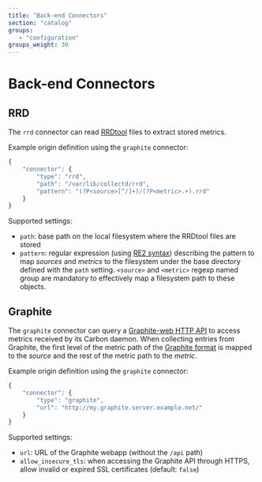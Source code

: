 ```yaml
---
title: "Back-end Connectors"
section: "catalog"
groups:
   - "configuration"
groups_weight: 30
---
```


# Back-end Connectors

## RRD

The `rrd` connector can read [RRDtool](https://oss.oetiker.ch/rrdtool) files to extract stored metrics.

Example origin definition using the `graphite` connector:

```javascript
{
    "connector": {
        "type": "rrd",
        "path": "/var/lib/collectd/rrd",
        "pattern": "(?P<source>[^/]+)/(?P<metric>.+).rrd"
    }
}
```

Supported settings:

* `path`: base path on the local filesystem where the RRDtool files are stored
* `pattern`: regular expression (using [RE2 syntax](https://code.google.com/p/re2/wiki/Syntax)) describing the pattern
to map *sources* and *metrics* to the filesystem under the base directory defined with the `path` setting.
`<source>` and `<metric>` regexp named group are mandatory to effectively map a filesystem path to these objects.

## Graphite

The `graphite` connector can query a [Graphite-web HTTP API](https://graphite.readthedocs.org/en/latest/render_api.html)
to access metrics received by its Carbon daemon. When collecting entries from Graphite, the first level of the metric
path of the [Graphite format](https://graphite.readthedocs.org/en/latest/feeding-carbon.html#the-plaintext-protocol) is
mapped to the *source* and the rest of the metric path to the *metric*.

Example origin definition using the `graphite` connector:

```javascript
{
    "connector": {
        "type": "graphite",
		"url": "http://my.graphite.server.example.net/"
    }
}
```

Supported settings:

* `url`: URL of the Graphite webapp (without the `/api` path)
* `allow_insecure_tls`: when accessing the Graphite API through HTTPS, allow invalid or expired SSL certificates (default: `false`)
